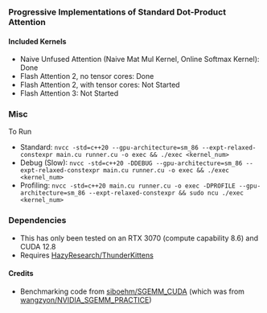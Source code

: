 ### Progressive Implementations of Standard Dot-Product Attention

#### Included Kernels
- Naive Unfused Attention (Naive Mat Mul Kernel, Online Softmax Kernel): Done
- Flash Attention 2, no tensor cores: Done
- Flash Attention 2, with tensor cores: Not Started
- Flash Attention 3: Not Started

### Misc

To Run
- Standard: `nvcc -std=c++20 --gpu-architecture=sm_86 --expt-relaxed-constexpr main.cu runner.cu -o exec && ./exec <kernel_num>`
- Debug (Slow): `nvcc -std=c++20 -DDEBUG --gpu-architecture=sm_86 --expt-relaxed-constexpr main.cu runner.cu -o exec && ./exec <kernel_num>`
- Profiling: `nvcc -std=c++20 main.cu runner.cu -o exec -DPROFILE --gpu-architecture=sm_86 --expt-relaxed-constexpr && sudo ncu ./exec <kernel_num>`

### Dependencies
- This has only been tested on an RTX 3070 (compute capability 8.6) and CUDA 12.8
- Requires [HazyResearch/ThunderKittens](https://github.com/HazyResearch/ThunderKittens)

#### Credits
- Benchmarking code from [siboehm/SGEMM_CUDA](https://github.com/siboehm/SGEMM_CUDA) (which was from [wangzyon/NVIDIA_SGEMM_PRACTICE](https://github.com/wangzyon/NVIDIA_SGEMM_PRACTICE))

